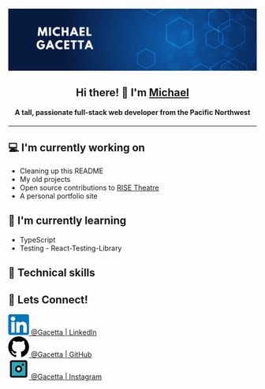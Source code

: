 <!-- ![](https://github.com/gacetta/gacetta/assets/78240758/3bbbd934-6867-41bc-80e5-0807df1efd17) -->
![](https://raw.githubusercontent.com/gacetta/gacetta/main/banners/banner.png)

<h2 align="center"> Hi there! 👋 I'm <a href="https://www.linkedin.com/in/gacetta/">Michael</a></h2>
<h4 align="center"> A tall, passionate full-stack web developer from the Pacific Northwest </h4>
<hr>

## 💻 I'm currently working on
- Cleaning up this README
- My old projects
- Open source contributions to [RISE Theatre](https://www.risetheatre.org/)
- A personal portfolio site

## 🌱 I'm currently learning
- TypeScript
- Testing - React-Testing-Library

## 💼 Technical skills

## 🤝 Lets Connect!
<a href='https://www.linkedin.com/in/gacetta/' target='_blank'>
  <img align=”left” src='https://raw.githubusercontent.com/gacetta/gacetta/main/images/linkedin-svgrepo-com.svg' alt='Michael Gacetta | LinkedIn' width='42px'/> @Gacetta | LinkedIn
</a><br>
<a href='https://github.com/gacetta'>
  <img align=”left” src='https://raw.githubusercontent.com/gacetta/gacetta/main/images/github-142-svgrepo-com.svg' alt='Michael Gacetta | GitHub' width='42px'/> @Gacetta | GitHub
</a><br>
<a href='https://www.instagram.com/gacetta/'>
  <img align=”left” src='https://raw.githubusercontent.com/gacetta/gacetta/main/images/instagram-svgrepo-com.svg' alt='Michael Gacetta | Instagram' width='42px'/> @Gacetta | Instagram
</a><br>

<!--
**gacetta/gacetta** is a ✨ _special_ ✨ repository because its `README.md` (this file) appears on your GitHub profile.

Here are some ideas to get you started:

- 🔭 I’m currently working on ...
- 🌱 I’m currently learning ...
- 👯 I’m looking to collaborate on ...
- 🤔 I’m looking for help with ...
- 💬 Ask me about ...
- 📫 How to reach me: ...
- 😄 Pronouns: ...
- ⚡ Fun fact: ...
-->
